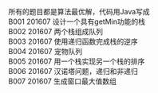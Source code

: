 所有的题目都是算法最优解，代码用Java写成<br/>
B001    201607  设计一个具有getMin功能的栈<br/>
B002    201607  两个栈组成队列<br/>
B003    201607  使用递归函数完成栈的逆序<br/>
B004    201607  宠物队列<br/>
B005    201607  用一个栈实现另一个栈的排序<br/>
B006    201607  汉诺塔问题，递归和非递归<br/>
B007	201607	生成窗口最大值数组<br/>
